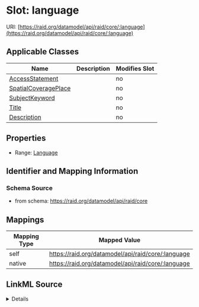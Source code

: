 

# Slot: language



URI: [https://raid.org/datamodel/api/raid/core/:language](https://raid.org/datamodel/api/raid/core/:language)



<!-- no inheritance hierarchy -->





## Applicable Classes

| Name | Description | Modifies Slot |
| --- | --- | --- |
| [AccessStatement](AccessStatement.md) |  |  no  |
| [SpatialCoveragePlace](SpatialCoveragePlace.md) |  |  no  |
| [SubjectKeyword](SubjectKeyword.md) |  |  no  |
| [Title](Title.md) |  |  no  |
| [Description](Description.md) |  |  no  |







## Properties

* Range: [Language](Language.md)





## Identifier and Mapping Information







### Schema Source


* from schema: https://raid.org/datamodel/api/raid/core




## Mappings

| Mapping Type | Mapped Value |
| ---  | ---  |
| self | https://raid.org/datamodel/api/raid/core/:language |
| native | https://raid.org/datamodel/api/raid/core/:language |




## LinkML Source

<details>
```yaml
name: language
from_schema: https://raid.org/datamodel/api/raid/core
rank: 1000
alias: language
domain_of:
- Title
- Description
- AccessStatement
- SubjectKeyword
- SpatialCoveragePlace
range: Language

```
</details>